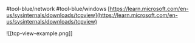 
#tool-blue/network 
#tool-blue/windows 
[https://learn.microsoft.com/en-us/sysinternals/downloads/tcpview](https://learn.microsoft.com/en-us/sysinternals/downloads/tcpview)

![[tcp-view-example.png]]
